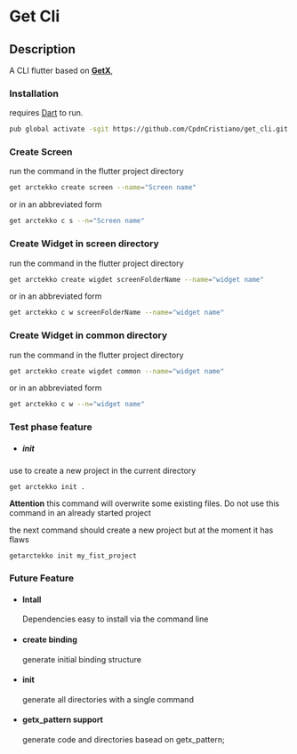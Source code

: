 # Get Cli
## Description
A CLI flutter based on [**GetX**](https://pub.dev/packages/get),

### Installation
requires [Dart](https://dart.dev/get-dart) to run.
```sh
pub global activate -sgit https://github.com/CpdnCristiano/get_cli.git
```

### Create Screen
run the command in the flutter project directory
```sh
get arctekko create screen --name="Screen name"
```
or in an abbreviated form
```sh
get arctekko c s --n="Screen name"
```

### Create Widget in screen directory
run the command in the flutter project directory
```sh
get arctekko create wigdet screenFolderName --name="widget name"
```
or in an abbreviated form
```sh
get arctekko c w screenFolderName --name="widget name"
```
### Create Widget in common directory
run the command in the flutter project directory
```sh
get arctekko create wigdet common --name="widget name"
```
or in an abbreviated form
```sh
get arctekko c w --n="widget name"
```

### Test phase feature
* ##### init 
use to create a new project in the current directory
``` 
get arctekko init .
```

**Attention**
this command will overwrite some existing files. Do not use this command in an already started project


the next command should create a new project but at the moment it has flaws
 ``` 
getarctekko init my_fist_project
```

### Future Feature
* #### Intall
    Dependencies easy to install via the command line
* #### create binding
    generate initial binding structure
* #### init 
    generate all directories with a single command
* #### getx_pattern support
    generate code and directories basead on getx_pattern;